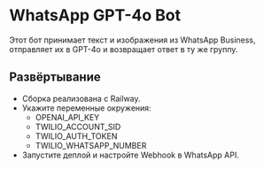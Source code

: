 # WhatsApp GPT-4o Bot

Этот бот принимает текст и изображения из WhatsApp Business, отправляет их в GPT-4o и возвращает ответ в ту же группу.

## Развёртывание
- Сборка реализована с Railway.
- Укажите переменные окружения:
  - OPENAI_API_KEY
  - TWILIO_ACCOUNT_SID
  - TWILIO_AUTH_TOKEN
  - TWILIO_WHATSAPP_NUMBER
- Запустите деплой и настройте Webhook в WhatsApp API.
